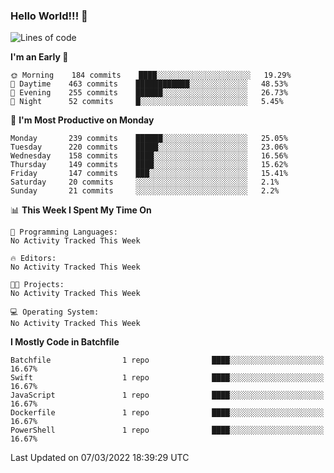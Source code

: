 ### Hello World!!! 👋

<!--
**kekotek/kekotek** is a ✨ _special_ ✨ repository because its `README.md` (this file) appears on your GitHub profile.

Here are some ideas to get you started:

- 🔭 I’m currently working on ...
- 🌱 I’m currently learning ...
- 👯 I’m looking to collaborate on ...
- 🤔 I’m looking for help with ...
- 💬 Ask me about ...
- 📫 How to reach me: ...
- 😄 Pronouns: ...
- ⚡ Fun fact: ...
-->

<!--START_SECTION:waka-->
![Lines of code](https://img.shields.io/badge/From%20Hello%20World%20I%27ve%20Written-19%20Thousand%20lines%20of%20code-blue)

**I'm an Early 🐤** 

```text
🌞 Morning    184 commits    ████░░░░░░░░░░░░░░░░░░░░░   19.29% 
🌆 Daytime    463 commits    ████████████░░░░░░░░░░░░░   48.53% 
🌃 Evening    255 commits    ██████░░░░░░░░░░░░░░░░░░░   26.73% 
🌙 Night      52 commits     █░░░░░░░░░░░░░░░░░░░░░░░░   5.45%

```
📅 **I'm Most Productive on Monday** 

```text
Monday       239 commits    ██████░░░░░░░░░░░░░░░░░░░   25.05% 
Tuesday      220 commits    █████░░░░░░░░░░░░░░░░░░░░   23.06% 
Wednesday    158 commits    ████░░░░░░░░░░░░░░░░░░░░░   16.56% 
Thursday     149 commits    ████░░░░░░░░░░░░░░░░░░░░░   15.62% 
Friday       147 commits    ███░░░░░░░░░░░░░░░░░░░░░░   15.41% 
Saturday     20 commits     ░░░░░░░░░░░░░░░░░░░░░░░░░   2.1% 
Sunday       21 commits     ░░░░░░░░░░░░░░░░░░░░░░░░░   2.2%

```


📊 **This Week I Spent My Time On** 

```text
💬 Programming Languages: 
No Activity Tracked This Week

🔥 Editors: 
No Activity Tracked This Week

🐱‍💻 Projects: 
No Activity Tracked This Week

💻 Operating System: 
No Activity Tracked This Week

```

**I Mostly Code in Batchfile** 

```text
Batchfile                1 repo              ████░░░░░░░░░░░░░░░░░░░░░   16.67% 
Swift                    1 repo              ████░░░░░░░░░░░░░░░░░░░░░   16.67% 
JavaScript               1 repo              ████░░░░░░░░░░░░░░░░░░░░░   16.67% 
Dockerfile               1 repo              ████░░░░░░░░░░░░░░░░░░░░░   16.67% 
PowerShell               1 repo              ████░░░░░░░░░░░░░░░░░░░░░   16.67%

```



 Last Updated on 07/03/2022 18:39:29 UTC
<!--END_SECTION:waka-->
